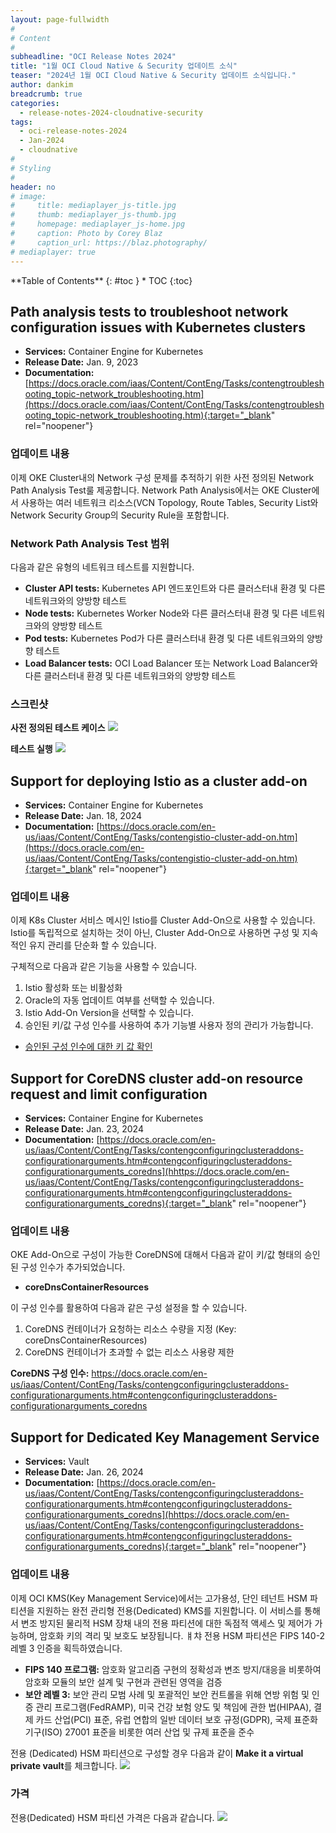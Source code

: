```yaml
---
layout: page-fullwidth
#
# Content
#
subheadline: "OCI Release Notes 2024"
title: "1월 OCI Cloud Native & Security 업데이트 소식"
teaser: "2024년 1월 OCI Cloud Native & Security 업데이트 소식입니다."
author: dankim
breadcrumb: true
categories:
  - release-notes-2024-cloudnative-security
tags:
  - oci-release-notes-2024
  - Jan-2024
  - cloudnative
#
# Styling
#
header: no
# image:
#     title: mediaplayer_js-title.jpg
#     thumb: mediaplayer_js-thumb.jpg
#     homepage: mediaplayer_js-home.jpg
#     caption: Photo by Corey Blaz
#     caption_url: https://blaz.photography/
# mediaplayer: true
---
```


<div class="panel radius" markdown="1">
**Table of Contents**
{: #toc }
*  TOC
{:toc}
</div>

## Path analysis tests to troubleshoot network configuration issues with Kubernetes clusters
* **Services:** Container Engine for Kubernetes
* **Release Date:** Jan. 9, 2023
* **Documentation:** [https://docs.oracle.com/iaas/Content/ContEng/Tasks/contengtroubleshooting_topic-network_troubleshooting.htm](https://docs.oracle.com/iaas/Content/ContEng/Tasks/contengtroubleshooting_topic-network_troubleshooting.htm){:target="_blank" rel="noopener"}

### 업데이트 내용
이제 OKE Cluster내의 Network 구성 문제를 추적하기 위한 사전 정의된 Network Path Analysis Test룰 제공합니다. Network Path Analysis에서는 OKE Cluster에서 사용하는 여러 네트워크 리소스(VCN Topology, Route Tables, Security List와 Network Security Group의 Security Rule을 포함합니다.

### Network Path Analysis Test 범위
다음과 같은 유형의 네트워크 테스트를 지원합니다.
* **Cluster API tests:** Kubernetes API 엔드포인트와 다른 클러스터내 환경 및 다른 네트워크와의 양방향 테스트
* **Node tests:** Kubernetes Worker Node와 다른 클러스터내 환경 및 다른 네트워크와의 양방향 테스트
* **Pod tests:** Kubernetes Pod가 다른 클러스터내 환경 및 다른 네트워크와의 양방향 테스트
* **Load Balancer tests:** OCI Load Balancer 또는 Network Load Balancer와 다른 클러스터내 환경 및 다른 네트워크와의 양방향 테스트

### 스크린샷
**사전 정의된 테스트 케이스**
![](/assets/img/cloudnative-security/2024/2024-01-29-cloudnative-security-release-notes-1.png)

**테스트 실행**
![](/assets/img/cloudnative-security/2024/2024-01-29-cloudnative-security-release-notes-2.png)

## Support for deploying Istio as a cluster add-on
* **Services:** Container Engine for Kubernetes
* **Release Date:** Jan. 18, 2024
* **Documentation:** [https://docs.oracle.com/en-us/iaas/Content/ContEng/Tasks/contengistio-cluster-add-on.htm](https://docs.oracle.com/en-us/iaas/Content/ContEng/Tasks/contengistio-cluster-add-on.htm){:target="_blank" rel="noopener"}

### 업데이트 내용
이제 K8s Cluster 서비스 메시인 Istio를 Cluster Add-On으로 사용할 수 있습니다. Istio를 독립적으로 설치하는 것이 아닌, Cluster Add-On으로 사용하면 구성 및 지속적인 유지 관리를 단순화 할 수 있습니다.

구체적으로 다음과 같은 기능을 사용할 수 있습니다.
1. Istio 활성화 또는 비활성화
1. Oracle의 자동 업데이트 여부를 선택할 수 있습니다.
1. Istio Add-On Version을 선택할 수 있습니다.
1. 승인된 키/값 구성 인수를 사용하여 추가 기능별 사용자 정의 관리가 가능합니다. 
* [승인된 구성 인수에 대한 키 값 확인](https://docs.oracle.com/en-us/iaas/Content/ContEng/Tasks/contengconfiguringclusteraddons-configurationarguments.htm#contengconfiguringclusteraddons-configurationarguments_Istio)

## Support for CoreDNS cluster add-on resource request and limit configuration
* **Services:** Container Engine for Kubernetes
* **Release Date:** Jan. 23, 2024
* **Documentation:** [https://docs.oracle.com/en-us/iaas/Content/ContEng/Tasks/contengconfiguringclusteraddons-configurationarguments.htm#contengconfiguringclusteraddons-configurationarguments_coredns](hhttps://docs.oracle.com/en-us/iaas/Content/ContEng/Tasks/contengconfiguringclusteraddons-configurationarguments.htm#contengconfiguringclusteraddons-configurationarguments_coredns){:target="_blank" rel="noopener"}

### 업데이트 내용
OKE Add-On으로 구성이 가능한 CoreDNS에 대해서 다음과 같이 키/값 형태의 승인된 구성 인수가 추가되었습니다.
* **coreDnsContainerResources**

이 구성 인수를 활용하여 다음과 같은 구성 설정을 할 수 있습니다.
1. CoreDNS 컨테이너가 요청하는 리소스 수량을 지정 (Key: coreDnsContainerResources)
2. CoreDNS 컨테이너가 초과할 수 없는 리소스 사용량 제한

**CoreDNS 구성 인수:** https://docs.oracle.com/en-us/iaas/Content/ContEng/Tasks/contengconfiguringclusteraddons-configurationarguments.htm#contengconfiguringclusteraddons-configurationarguments_coredns

## Support for Dedicated Key Management Service
* **Services:** Vault
* **Release Date:** Jan. 26, 2024
* **Documentation:** [https://docs.oracle.com/en-us/iaas/Content/ContEng/Tasks/contengconfiguringclusteraddons-configurationarguments.htm#contengconfiguringclusteraddons-configurationarguments_coredns](hhttps://docs.oracle.com/en-us/iaas/Content/ContEng/Tasks/contengconfiguringclusteraddons-configurationarguments.htm#contengconfiguringclusteraddons-configurationarguments_coredns){:target="_blank" rel="noopener"}

### 업데이트 내용
이제 OCI KMS(Key Management Service)에서는 고가용성, 단인 테넌트 HSM 파티션을 지원하는 완전 관리형 전용(Dedicated) KMS를 지원합니다. 이 서비스를 통해서 변조 방지된 물리적 HSM 장채 내의 전용 파티션에 대한 독점적 액세스 및 제어가 가능하며, 암호화 키의 격리 및 보호도 보장됩니다. ㅒ챠 전용 HSM 파티션은 FIPS 140-2 레벨 3 인증을 획득하였습니다.

* **FIPS 140 프로그램:** 암호화 알고리즘 구현의 정확성과 변조 방지/대응을 비롯하여 암호화 모듈의 보안 설계 및 구현과 관련된 영역을 검증
* **보안 레벨 3:** 보안 관리 모범 사례 및 포괄적인 보안 컨트롤을 위해 연방 위험 및 인증 관리 프로그램(FedRAMP), 미국 건강 보험 양도 및 책임에 관한 법(HIPAA), 결제 카드 산업(PCI) 표준, 유럽 연합의 일반 데이터 보호 규정(GDPR), 국제 표준화 기구(ISO) 27001 표준을 비롯한 여러 산업 및 규제 표준을 준수

전용 (Dedicated) HSM 파티션으로 구성할 경우 다음과 같이 **Make it a virtual private vault**를 체크합니다.
![](/assets/img/cloudnative-security/2024/2024-01-29-cloudnative-security-release-notes-3.png)

### 가격
전용(Dedicated) HSM 파티션 가격은 다음과 같습니다.
![](/assets/img/cloudnative-security/2024/2024-01-29-cloudnative-security-release-notes-4.png)